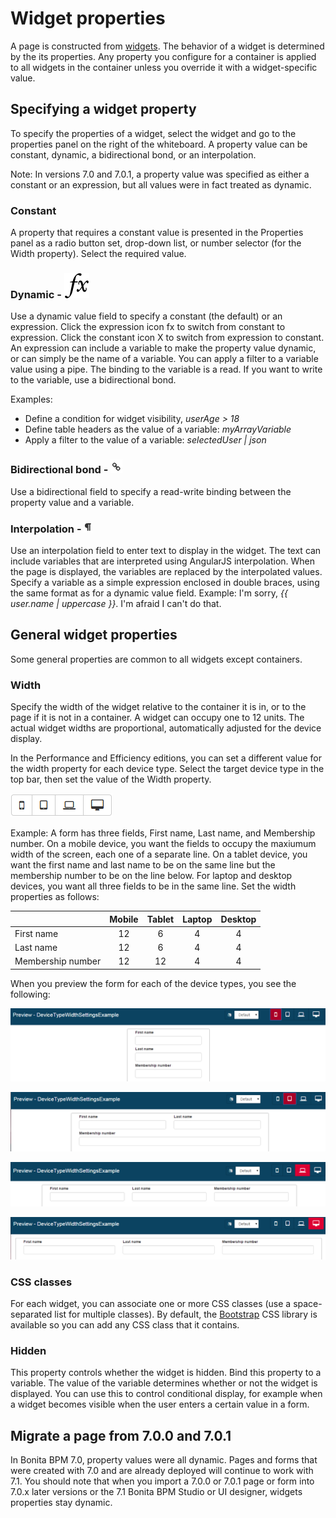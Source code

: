 # Widget properties

A page is constructed from [widgets](widgets.md). The behavior of a widget is determined by the its properties. Any property you configure for a container is applied to all widgets in the container unless you override it with a widget-specific value.

## Specifying a widget property

To specify the properties of a widget, select the widget and go to the properties panel on the right of the whiteboard. A property value can be constant, dynamic, a bidirectional bond, or an interpolation.

Note: In versions 7.0 and 7.0.1, a property value was specified as either a constant or an expression, but all values were in fact treated as dynamic. 

### Constant

A property that requires a constant value is presented in the Properties panel as a radio button set, drop-down list, or number selector (for the Width property). Select the required value.

### Dynamic - ![Expression icon](../images/images-6_0/UID-property-bond-expression.svg)

Use a dynamic value field to specify a constant (the default) or an expression. Click the expression icon fx to switch from constant to expression. Click the constant icon X to switch from expression to constant. An expression can include a variable to make the property value dynamic, or can simply be the name of a variable. You can apply a filter to a variable value using a pipe. The binding to the
variable is a read. If you want to write to the variable, use a bidirectional bond. 

Examples:

* Define a condition for widget visibility, _userAge \> 18_
* Define table headers as the value of a variable: _myArrayVariable_
* Apply a filter to the value of a variable: _selectedUser | json_

### Bidirectional bond - ![Dynamic icon](../images/images-6_0/UID-property-bond-chain.png)

Use a bidirectional field to specify a read-write binding between the property value and a variable.

### Interpolation - ![interpolation icon](../images/images-6_0/UID-property-bond-interpolation.png)

Use an interpolation field to enter text to display in the widget. The text can include variables that are interpreted using AngularJS interpolation. When the page is displayed, the variables are replaced by the interpolated values. Specify a variable as a simple expression enclosed in double braces, using the same format as for a dynamic value field.
Example: I'm sorry, _{{ user.name | uppercase }}_. I'm afraid I can't do that.

## General widget properties

Some general properties are common to all widgets except containers.

### Width

Specify the width of the widget relative to the container it is in, or to the page if it is not in a container. A widget can occupy one to 12 units. The actual widget widths are proportional, automatically adjusted for the device display.

In the Performance and Efficiency editions, you can set a different value for the width property for each device type. Select the target device type in the top bar, then set the value of the Width property.

![Device type selection](../images/images-6_0/pb-resolution.png)

Example: A form has three fields, First name, Last name, and Membership number. 
On a mobile device, you want the fields to occupy the maxiumum width of the screen, each one of a separate line. 
On a tablet device, you want the first name and last name to be on the same line but the membership number to be on the line below. 
For laptop and desktop devices, you want all three fields to be in the same line. Set the width properties as follows:

| | Mobile  | Tablet  | Laptop  | Desktop  |
| --- | :----: | :----: | :-----: | :-----: |
| First name  | 12  | 6  | 4  | 4  |
| Last name  | 12  | 6  | 4  | 4  |
| Membership number  | 12  |12  | 4  | 4  |

When you preview the form for each of the device types, you see the following:

![Device type selection](../images/images-6_0/mobile.png)

![Device type selection](../images/images-6_0/tablet.png)

![Device type selection](../images/images-6_0/laptop.png)

![Device type selection](../images/images-6_0/desktop.png)

### CSS classes

For each widget, you can associate one or more CSS classes (use a space-separated list for multiple classes). 
By default, the [Bootstrap](http://getbootstrap.com/) CSS library is available so you can add any CSS class that it contains.

### Hidden

This property controls whether the widget is hidden. Bind this property to a variable. The value of the variable determines whether or not the widget is displayed. You can use this to control conditional display, for example when a widget becomes visible when the user enters a certain value in a form.

## Migrate a page from 7.0.0 and 7.0.1

In Bonita BPM 7.0, property values were all dynamic. Pages and forms that were created with 7.0 and are already deployed will continue to work with 7.1\. You should note that when you import a 7.0.0 or 7.0.1 page or form into 7.0.x later versions or the 7.1 Bonita BPM Studio or UI designer, widgets properties stay dynamic.
